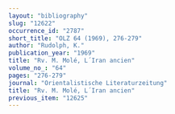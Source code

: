 ```yaml
---
layout: "bibliography"
slug: "12622"
occurrence_id: "2787"
short_title: "OLZ 64 (1969), 276-279"
author: "Rudolph, K."
publication_year: "1969"
title: "Rv. M. Molé, L´Iran ancien"
volume_no_: "64"
pages: "276-279"
journal: "Orientalistische Literaturzeitung"
title: "Rv. M. Molé, L´Iran ancien"
previous_item: "12625"
---
```

